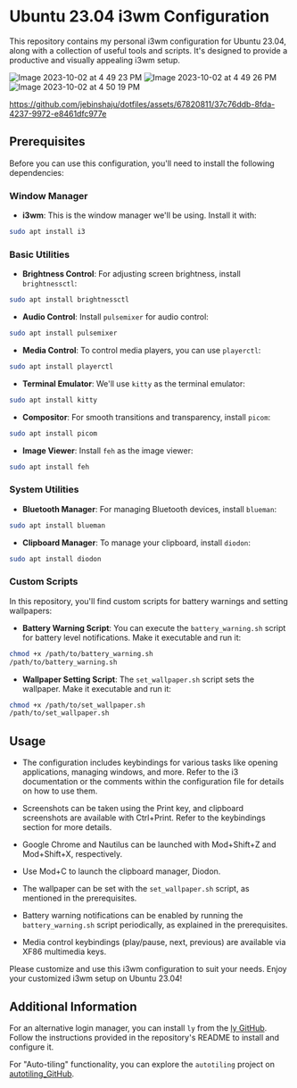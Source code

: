 
# Ubuntu 23.04 i3wm Configuration

This repository contains my personal i3wm configuration for Ubuntu 23.04, along with a collection of useful tools and scripts. It's designed to provide a productive and visually appealing i3wm setup.

![Image 2023-10-02 at 4 49 23 PM](https://github.com/jebinshaju/dotfiles/assets/67820811/4cf3c241-0af1-454f-a754-9d19bbe5d218)
![Image 2023-10-02 at 4 49 26 PM](https://github.com/jebinshaju/dotfiles/assets/67820811/1094c113-fa5d-43f1-a59d-7f171b602617)
![Image 2023-10-02 at 4 50 19 PM](https://github.com/jebinshaju/dotfiles/assets/67820811/7b0c638c-c181-4734-89d4-d4c2c5c23b63)



https://github.com/jebinshaju/dotfiles/assets/67820811/37c76ddb-8fda-4237-9972-e8461dfc977e



## Prerequisites

Before you can use this configuration, you'll need to install the following dependencies:

### Window Manager

- **i3wm**: This is the window manager we'll be using. Install it with:

```bash
sudo apt install i3
```

### Basic Utilities

- **Brightness Control**: For adjusting screen brightness, install `brightnessctl`:

```bash
sudo apt install brightnessctl
```

- **Audio Control**: Install `pulsemixer` for audio control:

```bash
sudo apt install pulsemixer
```

- **Media Control**: To control media players, you can use `playerctl`:

```bash
sudo apt install playerctl
```

- **Terminal Emulator**: We'll use `kitty` as the terminal emulator:

```bash
sudo apt install kitty
```

- **Compositor**: For smooth transitions and transparency, install `picom`:

```bash
sudo apt install picom
```

- **Image Viewer**: Install `feh` as the image viewer:

```bash
sudo apt install feh
```

### System Utilities

- **Bluetooth Manager**: For managing Bluetooth devices, install `blueman`:

```bash
sudo apt install blueman
```

- **Clipboard Manager**: To manage your clipboard, install `diodon`:

```bash
sudo apt install diodon
```

### Custom Scripts

In this repository, you'll find custom scripts for battery warnings and setting wallpapers:

- **Battery Warning Script**: You can execute the `battery_warning.sh` script for battery level notifications. Make it executable and run it:

```bash
chmod +x /path/to/battery_warning.sh
/path/to/battery_warning.sh
```

- **Wallpaper Setting Script**: The `set_wallpaper.sh` script sets the wallpaper. Make it executable and run it:

```bash
chmod +x /path/to/set_wallpaper.sh
/path/to/set_wallpaper.sh
```

## Usage

- The configuration includes keybindings for various tasks like opening applications, managing windows, and more. Refer to the i3 documentation or the comments within the configuration file for details on how to use them.

- Screenshots can be taken using the Print key, and clipboard screenshots are available with Ctrl+Print. Refer to the keybindings section for more details.

- Google Chrome and Nautilus can be launched with Mod+Shift+Z and Mod+Shift+X, respectively.

- Use Mod+C to launch the clipboard manager, Diodon.

- The wallpaper can be set with the `set_wallpaper.sh` script, as mentioned in the prerequisites.

- Battery warning notifications can be enabled by running the `battery_warning.sh` script periodically, as explained in the prerequisites.

- Media control keybindings (play/pause, next, previous) are available via XF86 multimedia keys.

Please customize and use this i3wm configuration to suit your needs. Enjoy your customized i3wm setup on Ubuntu 23.04!

## Additional Information

For an alternative login manager, you can install `ly` from the [ly GitHub](https://github.com/fairyglade/ly). Follow the instructions provided in the repository's README to install and configure it.

For "Auto-tiling" functionality, you can explore the `autotiling` project on [autotiling_GitHub](https://github.com/nwg-piotr/autotiling).


